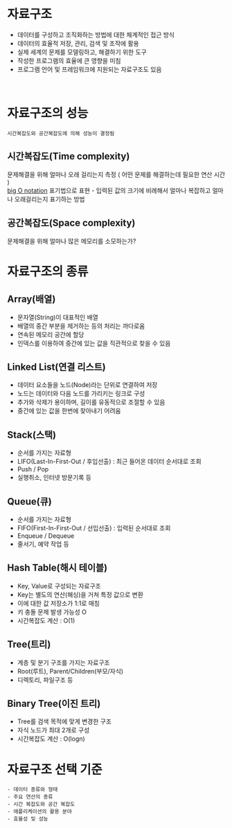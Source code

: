 # 자료구조
- 데이터를 구성하고 조직화하는 방법에 대한 체계적인 접근 방식
- 데이터의 효율적 저장, 관리, 검색 및 조작에 활용
- 실제 세계의 문제를 모델링하고, 해결하기 위한 도구
- 작성한 프로그램의 효율에 큰 영향을 미침
- 프로그램 언어 및 프레임워크에 지원되는 자료구조도 있음   

<br>

# 자료구조의 성능
    시간복잡도와 공간복잡도에 의해 성능이 결정됨

## 시간복잡도(Time complexity)
문제해결을 위해 얼마나 오래 걸리는지 측정 ( 어떤 문제를 해결하는데 필요한 연산 시간 )   
<u>big O notation</u> 표기법으로 표현 - 입력된 값의 크기에 비례해서 얼마나 복잡하고 얼마나 오래걸리는지 표기하는 방법

## 공간복잡도(Space complexity)
문제해결을 위해 얼마나 많은 메모리를 소모하는가?

# 자료구조의 종류
## Array(배열)
- 문자열(String)이 대표적인 배열
- 배열의 중간 부분을 제거하는 등의 처리는 까다로움
- 연속된 메모리 공간에 할당
- 인덱스를 이용하여 중간에 있는 값을 직관적으로 찾을 수 있음
## Linked List(연결 리스트)
- 데이터 요소들을 노드(Node)라는 단위로 연결하여 저장
- 노드는 데이터와 다음 노드를 가리키는 링크로 구성
- 추가와 삭제가 용이하며, 길이를 유동적으로 조절할 수 있음
- 중간에 있는 값을 한번에 찾아내기 어려움
## Stack(스택)
- 순서를 가지는 자료형
- LIFO(Last-In-First-Out / 후입선출) : 최근 들어온 데이터 순서대로 조회
- Push / Pop
- 실행취소, 인터넷 방문기록 등
## Queue(큐)
- 순서를 가지는 자료형
- FIFO(First-In-First-Out / 선입선출) : 입력된 순서대로 조회
- Enqueue / Dequeue
- 줄서기, 예약 작업 등
## Hash Table(해시 테이블)
- Key, Value로 구성되는 자료구조
- Key는 별도의 연산(해싱)을 거쳐 특정 값으로 변환
- 이에 대한 값 저장소가 1:1로 매칭
- 키 충돌 문제 발생 가능성 O
- 시간복잡도 계산 : O(1)
## Tree(트리)
- 계층 및 분기 구조를 가지는 자료구조
- Root(루트), Parent/Children(부모/자식)
- 디렉토리, 파일구조 등
## Binary Tree(이진 트리)
- Tree를 검색 목적에 맞게 변경한 구조
- 자식 노드가 최대 2개로 구성
- 시간복잡도 계산 : O(logn)

# 자료구조 선택 기준
    - 데이터 종류와 형태
    - 주요 연산의 종류
    - 시간 복잡도와 공간 복잡도
    - 애플리케이션의 활용 분야
    - 효율성 및 성능

